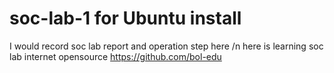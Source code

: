 # soc-lab-1 for Ubuntu install
I would record soc lab report and operation step here /n
here is learning soc lab internet opensource https://github.com/bol-edu 
